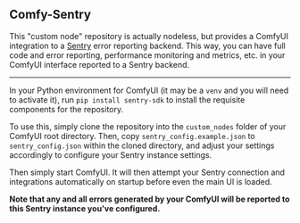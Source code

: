 ## Comfy-Sentry
This "custom node" repository is actually nodeless, but provides a ComfyUI integration to a 
[Sentry](https://sentry.io/welcome/) error reporting 
backend. This way, you can have full code and error reporting, performance monitoring and metrics, etc. in your 
ComfyUI interface reported to a Sentry backend.

---

In your Python environment for ComfyUI (it may be a `venv` and you will need to activate it), run 
`pip install sentry-sdk` to install the requisite components for the repository.

To use this, simply clone the repository into the `custom_nodes` folder of your ComfyUI root directory. Then, copy 
`sentry_config.example.json` to `sentry_config.json` within the cloned directory, and adjust your settings accordingly 
to configure your Sentry instance settings.

Then simply start ComfyUI. It will then attempt your Sentry connection and integrations automatically on startup 
before even the main UI is loaded.

**Note that any and all errors generated by your ComfyUI will be reported to this Sentry instance you've configured.**

[//]: # (---)

[//]: # ()
[//]: # (This repository, unless otherwise specified, is licensed under GPL-3.0.)

[//]: # ()
[//]: # (<a href="https://scan.coverity.com/projects/tw-cui-tw-cui-util">)

[//]: # (  <img alt="Coverity Scan Build Status")

[//]: # (       src="https://scan.coverity.com/projects/30352/badge.svg"/>)

[//]: # (</a>)
